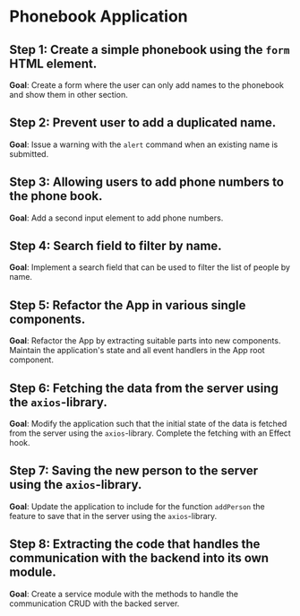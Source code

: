 # Phonebook Application

## Step 1: Create a simple phonebook using the `form` HTML element.

**Goal**: Create a form where the user can only add names to the phonebook and show them in other section.

## Step 2: Prevent user to add a duplicated name.

**Goal**: Issue a warning with the `alert` command when an existing name is submitted.

## Step 3: Allowing users to add phone numbers to the phone book.

**Goal**: Add a second input element to add phone numbers.

## Step 4: Search field to filter by name.

**Goal**: Implement a search field that can be used to filter the list of people by name.

## Step 5: Refactor the App in various single components.

**Goal**: Refactor the App by extracting suitable parts into new components. Maintain the application's state and all event handlers in the App root component.

## Step 6: Fetching the data from the server using the `axios`-library.

**Goal**: Modify the application such that the initial state of the data is fetched from the server using the `axios`-library. Complete the fetching with an Effect hook.

## Step 7: Saving the new person to the server using the `axios`-library.

**Goal**: Update the application to include for the function `addPerson` the feature to save that in the server using the `axios`-library.

## Step 8: Extracting the code that handles the communication with the backend into its own module.

**Goal**: Create a service module with the methods to handle the communication CRUD with the backed server.
